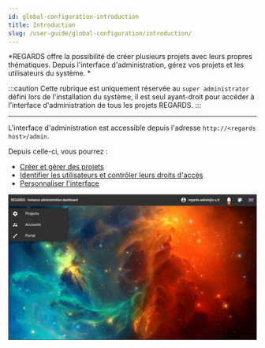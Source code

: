 ```yaml
---
id: global-configuration-introduction
title: Introduction
slug: /user-guide/global-configuration/introduction/
---
```


*REGARDS offre la possibilité de créer plusieurs projets avec leurs propres thématiques.
Depuis l'interface d'administration, gérez vos projets et les utilisateurs du système. *

:::caution
Cette rubrique est uniquement réservée au `super administrator` défini lors de l'installation du système, il est seul ayant-droit pour accéder à l'interface d'administration de tous les projets REGARDS.
:::

---

L'interface d'administration est accessible depuis l'adresse `http://<regards host>/admin`.

Depuis celle-ci, vous pourrez :

- [Créer et gérer des projets](../projects/)
- [Identifier les utilisateurs et contrôler leurs droits d'accès](../users/)
- [Personnaliser l'interface](../portal/)

<div align="center">
  <img src="/images/user-documentation/1-global-configuration/admin-instance-hmi.png" alt="interface admin" width="800"/> 
</div>
